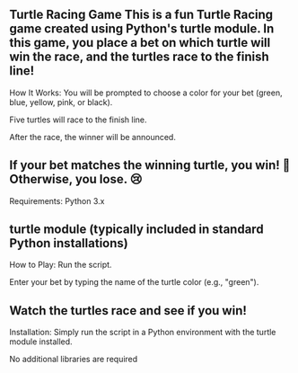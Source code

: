 Turtle Racing Game
This is a fun Turtle Racing game created using Python's turtle module. In this game, you place a bet on which turtle will win the race, and the turtles race to the finish line!
------------------------------------------------------------------------------------------------------------------------------------------------------------------
How It Works:
You will be prompted to choose a color for your bet (green, blue, yellow, pink, or black).

Five turtles will race to the finish line.

After the race, the winner will be announced.

If your bet matches the winning turtle, you win! 🎉 Otherwise, you lose. 😢
-----------------------------------------------------------------------------------------------------------------------
Requirements:
Python 3.x

turtle module (typically included in standard Python installations)
---------------------------------------------------------------------------------------------------------------------------
How to Play:
Run the script.

Enter your bet by typing the name of the turtle color (e.g., "green").

Watch the turtles race and see if you win!
------------------------------------------------------------------------------------------------------------------------------------------
Installation:
Simply run the script in a Python environment with the turtle module installed.

No additional libraries are required
